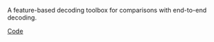 A feature-based decoding toolbox for comparisons with end-to-end decoding.

[Code](https://github.com/TNTLFreiburg/braindecode-modules)

